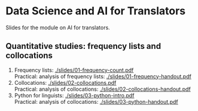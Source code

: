 # Data Science and AI for Translators

Slides for the module on AI for translators.

## Quantitative studies: frequency lists and collocations

1.  Frequency lists:
    [./slides/01-frequency-count.pdf](./slides/01-frequency-count.pdf)  
    Practical: analysis of frequency lists:
    [./slides/01-frequency-handout.pdf](./slides/01-frequency-handout.pdf)
2.  Collocations:
    [./slides/02-collocations.pdf](./slides/02-collocations.pdf)  
    Practical: analysis of collocations:
    [./slides/02-collocations-handout.pdf](./slides/02-collocations-handout.pdf)
3.  Python for linguists:
    [./slides/03-python-intro.pdf](./slides/03-python-intro.pdf)  
    Practical: analysis of collocations:
    [./slides/03-python-handout.pdf](./slides/03-python-handout.pdf)
